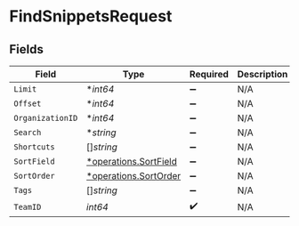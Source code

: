 # FindSnippetsRequest


## Fields

| Field                                                         | Type                                                          | Required                                                      | Description                                                   |
| ------------------------------------------------------------- | ------------------------------------------------------------- | ------------------------------------------------------------- | ------------------------------------------------------------- |
| `Limit`                                                       | **int64*                                                      | :heavy_minus_sign:                                            | N/A                                                           |
| `Offset`                                                      | **int64*                                                      | :heavy_minus_sign:                                            | N/A                                                           |
| `OrganizationID`                                              | **int64*                                                      | :heavy_minus_sign:                                            | N/A                                                           |
| `Search`                                                      | **string*                                                     | :heavy_minus_sign:                                            | N/A                                                           |
| `Shortcuts`                                                   | []*string*                                                    | :heavy_minus_sign:                                            | N/A                                                           |
| `SortField`                                                   | [*operations.SortField](../../models/operations/sortfield.md) | :heavy_minus_sign:                                            | N/A                                                           |
| `SortOrder`                                                   | [*operations.SortOrder](../../models/operations/sortorder.md) | :heavy_minus_sign:                                            | N/A                                                           |
| `Tags`                                                        | []*string*                                                    | :heavy_minus_sign:                                            | N/A                                                           |
| `TeamID`                                                      | *int64*                                                       | :heavy_check_mark:                                            | N/A                                                           |